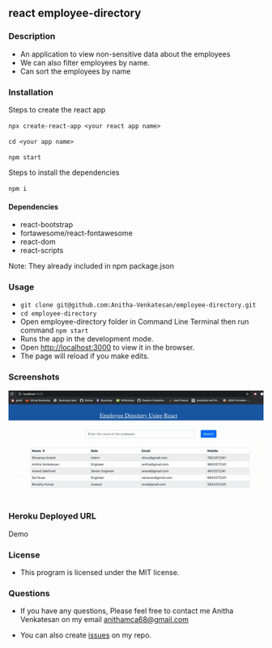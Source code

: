 ## react employee-directory 
### Description
  * An application to view non-sensitive data about the employees 
  * We can also filter employees by name.
  * Can sort the employees by name
### Installation

Steps to create the react app

`npx create-react-app <your react app name>` 

`cd <your app name>`

`npm start`

Steps to install the dependencies

`npm i`

#### Dependencies
* react-bootstrap
* fortawesome/react-fontawesome
* react-dom
* react-scripts

Note: They already included in npm package.json

### Usage
* `git clone git@github.com:Anitha-Venkatesan/employee-directory.git`
* `cd employee-directory`
* Open employee-directory folder in Command Line Terminal then run command `npm start`
* Runs the app in the development mode.<br />
* Open [http://localhost:3000](http://localhost:3000) to view it in the browser.
* The page will reload if you make edits.<br />

### Screenshots
![employee-directory](screenshot/demo.png)

### Heroku Deployed URL
Demo

### License
* This program is licensed under the MIT license.
### Questions
* If you have any questions, Please feel free to contact me Anitha Venkatesan on my email anithamca68@gmail.com

* You can also create [issues](https://github.com/Anitha-Venkatesan/employee-directory/issues) on my repo.






